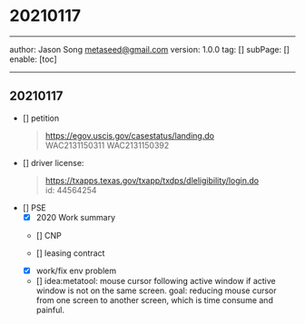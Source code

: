 # 20210117
---
author: Jason Song <metaseed@gmail.com>
version: 1.0.0
tag: []
subPage: []
enable: [toc]

---
## 20210117
- [] petition
    > https://egov.uscis.gov/casestatus/landing.do   
    > WAC2131150311
    > WAC2131150392
- [] driver license:   
  > https://txapps.texas.gov/txapp/txdps/dleligibility/login.do  
  > id: 44564254
- [] PSE
     - [x] 2020 Work summary
     - [] CNP

  - [] leasing contract
  - [x] work/fix env problem
  - [] idea:metatool: mouse cursor following active window if active window is not on the same screen. goal: reducing mouse cursor from one screen to another screen, which is time consume and painful.
